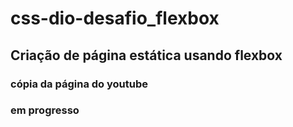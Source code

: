 # css-dio-desafio_flexbox
## Criação de página estática usando flexbox
### cópia da página do youtube

### em progresso
